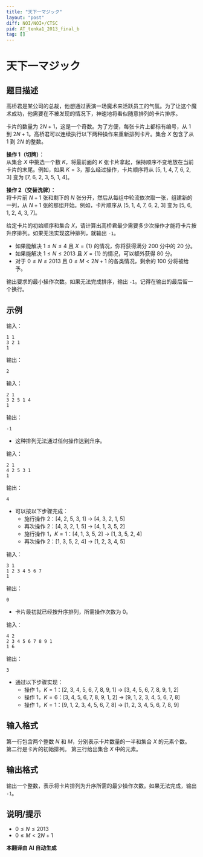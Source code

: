 ```yaml
---
title: "天下一マジック"
layout: "post"
diff: NOI/NOI+/CTSC
pid: AT_tenka1_2013_final_b
tag: []
---
```


# 天下一マジック

## 题目描述

高桥君是某公司的总裁，他想通过表演一场魔术来活跃员工的气氛。为了让这个魔术成功，他需要在不被发现的情况下，神速地将看似随意排列的卡片排序。

卡片的数量为 $2N+1$，这是一个奇数。为了方便，每张卡片上都标有编号，从 $1$ 到 $2N+1$。高桥君可以连续执行以下两种操作来重新排列卡片。集合 $X$ 包含了从 $1$ 到 $2N$ 的整数。

**操作 1（切牌）**：  
从集合 $X$ 中挑选一个数 $K$，将最前面的 $K$ 张卡片拿起，保持顺序不变地放在当前卡片的末尾。例如，如果 $K=3$，那么经过操作，卡片顺序将从 \[5, 1, 4, 7, 6, 2, 3\] 变为 \[7, 6, 2, 3, 5, 1, 4\]。

**操作 2（交替洗牌）**：  
将卡片前 $N+1$ 张和剩下的 $N$ 张分开，然后从每组中轮流依次取一张，组建新的一列，从 $N+1$ 张的那组开始。例如，卡片顺序从 \[5, 1, 4, 7, 6, 2, 3\] 变为 \[5, 6, 1, 2, 4, 3, 7\]。

给定卡片的初始顺序和集合 $X$，请计算出高桥君最少需要多少次操作才能将卡片按升序排列。如果无法实现这种排列，就输出 `-1`。

- 如果能解决 $1 \leq N \leq 4$ 且 $X = \{1\}$ 的情况，你将获得满分 $200$ 分中的 $20$ 分。
- 如果能解决 $1 \leq N \leq 2013$ 且 $X = \{1\}$ 的情况，可以额外获得 $80$ 分。
- 对于 $0 \leq N \leq 2013$ 且 $0 \leq M < 2N+1$ 的各类情况，剩余的 $100$ 分将被给予。

输出要求的最小操作次数。如果无法完成排序，输出 `-1`。记得在输出的最后留一个换行。

## 示例

输入：
```
1 1
3 2 1
1
```

输出：
```
2
```

输入：
```
2 1
3 2 5 1 4
1
```

输出：
```
-1
```

- 这种排列无法通过任何操作达到升序。

输入：
```
2 1
4 2 5 3 1
1
```

输出：
```
4
```

- 可以按以下步骤完成：
  - 施行操作 2：\[4, 2, 5, 3, 1\] → \[4, 3, 2, 1, 5\]
  - 再次操作 2：\[4, 3, 2, 1, 5\] → \[4, 1, 3, 5, 2\]
  - 施行操作 1，$K=1$：\[4, 1, 3, 5, 2\] → \[1, 3, 5, 2, 4\]
  - 再次操作 2：\[1, 3, 5, 2, 4\] → \[1, 2, 3, 4, 5\]

输入：
```
3 1
1 2 3 4 5 6 7
1
```

输出：
```
0
```

- 卡片最初就已经按升序排列，所需操作次数为 0。

输入：
```
4 2
2 3 4 5 6 7 8 9 1
1 6
```

输出：
```
3
```

- 通过以下步骤实现：
  - 操作 1，$K=1$：\[2, 3, 4, 5, 6, 7, 8, 9, 1\] → \[3, 4, 5, 6, 7, 8, 9, 1, 2\]
  - 操作 1，$K=6$：\[3, 4, 5, 6, 7, 8, 9, 1, 2\] → \[9, 1, 2, 3, 4, 5, 6, 7, 8\]
  - 操作 1，$K=1$：\[9, 1, 2, 3, 4, 5, 6, 7, 8\] → \[1, 2, 3, 4, 5, 6, 7, 8, 9\]

## 输入格式

第一行包含两个整数 $N$ 和 $M$，分别表示卡片数量的一半和集合 $X$ 的元素个数。
第二行是卡片的初始排列。
第三行给出集合 $X$ 中的元素。

## 输出格式

输出一个整数，表示将卡片排列为升序所需的最少操作次数。如果无法完成，输出 `-1`。

## 说明/提示

- $0 \leq N \leq 2013$
- $0 \leq M < 2N+1$

 **本翻译由 AI 自动生成**

